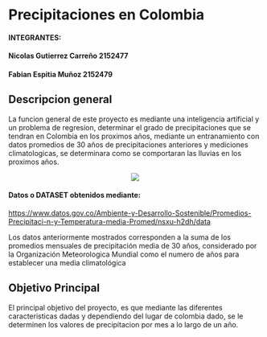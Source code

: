 # Precipitaciones en Colombia

#### INTEGRANTES:
#### Nicolas Gutierrez Carreño 2152477
#### Fabian Espitia Muñoz 2152479


## Descripcion general
La funcion general de este proyecto es mediante una inteligencia artificial y un problema de regresion, determinar el grado de precipitaciones que se tendran en Colombia en los proximos años, mediante un entranamiento con datos promedios de 30 años de precipitaciones anteriores y mediciones climatologicas, se determinara como se comportaran las lluvias en los proximos años.

<p align="center"><img src="http://1.bp.blogspot.com/_7qlYTHMKs5M/TLpLHDHwiUI/AAAAAAAABWk/79uhQgUDuxc/s400/mapatemperaturacolombia.gif"/> </p>



#### Datos o DATASET obtenidos mediante:
https://www.datos.gov.co/Ambiente-y-Desarrollo-Sostenible/Promedios-Precipitaci-n-y-Temperatura-media-Promed/nsxu-h2dh/data

Los datos anteriormente mostrados corresponden a la suma de los promedios mensuales de precipitación media de 30 años, considerado por la Organización Meteorologica Mundial  como el numero de años para establecer una media climatológica

## Objetivo Principal

El principal objetivo del proyecto, es que  mediante las diferentes caracteristicas dadas y dependiendo del lugar de colombia dado, se le determinen los valores de precipitacion por mes a lo largo de un año.
